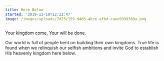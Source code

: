 ```yaml
---
title: Here Below
started: '2019-11-10T12:22:47'
image: /images/uploads/7d25c159-d4b3-4bce-afbd-caee9998389a.png
---
```

Your kingdom come, Your will be done.

Our world is full of people bent on building their own kingdoms. True life is found when we relinquish our selfish ambitions and invite God to establish His heavenly kingdom here below.
